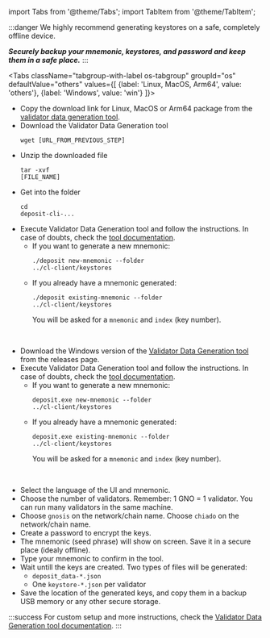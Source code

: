 import Tabs from '@theme/Tabs';
import TabItem from '@theme/TabItem';

:::danger
We highly recommend generating keystores on a safe, completely offline device.

***Securely backup your mnemonic, keystores, and password and keep them in a safe place.***
:::

<Tabs className="tabgroup-with-label os-tabgroup" groupId="os" defaultValue="others" values={[
        {label: 'Linux, MacOS, Arm64', value: 'others'},
        {label: 'Windows', value: 'win'}
    ]}>
    <TabItem value="others">
        <div>
            <ul>
                <li>Copy the download link for Linux, MacOS or Arm64 package from the <a href="https://github.com/gnosischain/validator-data-generator/releases">validator data generation tool</a>.</li>
                <li>
                    Download the Validator Data Generation tool
                    <pre><code>wget [URL_FROM_PREVIOUS_STEP]</code></pre>
                </li>
                <li>
                    Unzip the downloaded file
                    <pre><code>tar -xvf [FILE_NAME]</code></pre>
                </li>
                <li>
                    Get into the folder
                    <pre><code>cd deposit-cli-...</code></pre>
                </li>
                <li>
                    Execute Validator Data Generation tool and follow the instructions.
                    In case of doubts, check the <a href="/node/guide/validator/generate-keys-cli-tool/" target="_blank">tool documentation</a>.
                    <ul>
                        <li>
                            If you want to generate a new mnemonic:
                            <pre><code>./deposit new-mnemonic --folder ../cl-client/keystores</code></pre>
                        </li>
                        <li>
                            If you already have a mnemonic generated:
                            <pre><code>./deposit existing-mnemonic --folder ../cl-client/keystores</code></pre>
                            You will be asked for a <code>mnemonic</code> and <code>index</code> (key number).
                        </li>
                    </ul>
                </li>
            </ul>    
        </div>
    </TabItem>
    <TabItem value="win">
        <div>
            <ul>
                <li>
                    Download the Windows version of the <a href="https://github.com/gnosischain/validator-data-generator/releases" target="_blank">Validator Data Generation tool</a> from the releases page.
                </li>
                <li>
                    Execute Validator Data Generation tool and follow the instructions.
                    In case of doubts, check the <a href="/node/guide/validator/generate-keys-cli-tool/">tool documentation</a>.
                    <ul>
                        <li>
                            If you want to generate a new mnemonic:
                            <pre><code>deposit.exe new-mnemonic --folder ../cl-client/keystores</code></pre>
                        </li>
                        <li>
                            If you already have a mnemonic generated:
                            <pre><code>deposit.exe existing-mnemonic --folder ../cl-client/keystores</code></pre>
                            You will be asked for a <code>mnemonic</code> and <code>index</code> (key number).
                        </li>
                    </ul>
                </li>
            </ul>                    
        </div>
    </TabItem>
</Tabs>
<ul>
    <li>Select the language of the UI and mnemonic.</li>
    <li>Choose the number of validators. Remember: 1 GNO = 1 validator. You can run many validators in the same machine.</li>
    <li>
        <Tabs groupId="network" defaultValue="gnosis" values={[
            {label: 'Gnosis', value: 'gnosis'},
            {label: 'Chiado', value: 'chiado'}
        ]}>
            <TabItem value="gnosis">Choose <code>gnosis</code> on the network/chain name.</TabItem>
            <TabItem value="chiado">Choose <code>chiado</code> on the network/chain name.</TabItem>
        </Tabs>
    </li>
    <li>Create a password to encrypt the keys.</li>
    <li>The mnemonic (seed phrase) will show on screen. Save it in a secure place (idealy offline).</li>
    <li>Type your mnemonic to confirm in the tool.</li>
    <li>
        Wait untill the keys are created. Two types of files will be generated: 
        <ul>
            <li><code>deposit_data-*.json</code></li>
            <li>One <code>keystore-*.json</code> per validator</li>
        </ul>
    </li>
    <li>Save the location of the generated keys, and copy them in a backup USB memory or any other secure storage.</li>
</ul>

:::success
For custom setup and more instructions, check the [Validator Data Generation tool documentation](/node/guide/validator/generate-keys-cli-tool/).
:::